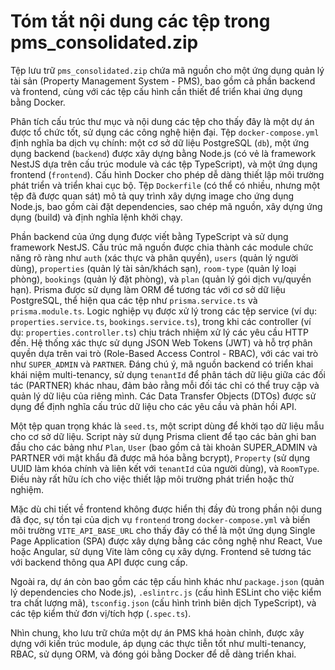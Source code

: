 # Tóm tắt nội dung các tệp trong pms_consolidated.zip

Tệp lưu trữ `pms_consolidated.zip` chứa mã nguồn cho một ứng dụng quản lý tài sản (Property Management System - PMS), bao gồm cả phần backend và frontend, cùng với các tệp cấu hình cần thiết để triển khai ứng dụng bằng Docker.

Phân tích cấu trúc thư mục và nội dung các tệp cho thấy đây là một dự án được tổ chức tốt, sử dụng các công nghệ hiện đại. Tệp `docker-compose.yml` định nghĩa ba dịch vụ chính: một cơ sở dữ liệu PostgreSQL (`db`), một ứng dụng backend (`backend`) được xây dựng bằng Node.js (có vẻ là framework NestJS dựa trên cấu trúc module và các tệp TypeScript), và một ứng dụng frontend (`frontend`). Cấu hình Docker cho phép dễ dàng thiết lập môi trường phát triển và triển khai cục bộ. Tệp `Dockerfile` (có thể có nhiều, nhưng một tệp đã được quan sát) mô tả quy trình xây dựng image cho ứng dụng Node.js, bao gồm cài đặt dependencies, sao chép mã nguồn, xây dựng ứng dụng (build) và định nghĩa lệnh khởi chạy.

Phần backend của ứng dụng được viết bằng TypeScript và sử dụng framework NestJS. Cấu trúc mã nguồn được chia thành các module chức năng rõ ràng như `auth` (xác thực và phân quyền), `users` (quản lý người dùng), `properties` (quản lý tài sản/khách sạn), `room-type` (quản lý loại phòng), `bookings` (quản lý đặt phòng), và `plan` (quản lý gói dịch vụ/quyền hạn). Prisma được sử dụng làm ORM để tương tác với cơ sở dữ liệu PostgreSQL, thể hiện qua các tệp như `prisma.service.ts` và `prisma.module.ts`. Logic nghiệp vụ được xử lý trong các tệp service (ví dụ: `properties.service.ts`, `bookings.service.ts`), trong khi các controller (ví dụ: `properties.controller.ts`) chịu trách nhiệm xử lý các yêu cầu HTTP đến. Hệ thống xác thực sử dụng JSON Web Tokens (JWT) và hỗ trợ phân quyền dựa trên vai trò (Role-Based Access Control - RBAC), với các vai trò như `SUPER_ADMIN` và `PARTNER`. Đáng chú ý, mã nguồn backend có triển khai khái niệm multi-tenancy, sử dụng `tenantId` để phân tách dữ liệu giữa các đối tác (PARTNER) khác nhau, đảm bảo rằng mỗi đối tác chỉ có thể truy cập và quản lý dữ liệu của riêng mình. Các Data Transfer Objects (DTOs) được sử dụng để định nghĩa cấu trúc dữ liệu cho các yêu cầu và phản hồi API.

Một tệp quan trọng khác là `seed.ts`, một script dùng để khởi tạo dữ liệu mẫu cho cơ sở dữ liệu. Script này sử dụng Prisma client để tạo các bản ghi ban đầu cho các bảng như `Plan`, `User` (bao gồm cả tài khoản SUPER_ADMIN và PARTNER với mật khẩu đã được mã hóa bằng bcrypt), `Property` (sử dụng UUID làm khóa chính và liên kết với `tenantId` của người dùng), và `RoomType`. Điều này rất hữu ích cho việc thiết lập môi trường phát triển hoặc thử nghiệm.

Mặc dù chi tiết về frontend không được hiển thị đầy đủ trong phần nội dung đã đọc, sự tồn tại của dịch vụ `frontend` trong `docker-compose.yml` và biến môi trường `VITE_API_BASE_URL` cho thấy đây có thể là một ứng dụng Single Page Application (SPA) được xây dựng bằng các công nghệ như React, Vue hoặc Angular, sử dụng Vite làm công cụ xây dựng. Frontend sẽ tương tác với backend thông qua API được cung cấp.

Ngoài ra, dự án còn bao gồm các tệp cấu hình khác như `package.json` (quản lý dependencies cho Node.js), `.eslintrc.js` (cấu hình ESLint cho việc kiểm tra chất lượng mã), `tsconfig.json` (cấu hình trình biên dịch TypeScript), và các tệp kiểm thử đơn vị/tích hợp (`.spec.ts`).

Nhìn chung, kho lưu trữ chứa một dự án PMS khá hoàn chỉnh, được xây dựng với kiến trúc module, áp dụng các thực tiễn tốt như multi-tenancy, RBAC, sử dụng ORM, và đóng gói bằng Docker để dễ dàng triển khai.
